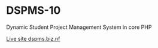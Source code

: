 # DSPMS-10
Dynamic Student Project Management System in core PHP

[Live site dspms.biz.nf](http://dspms.biz.nf/)
